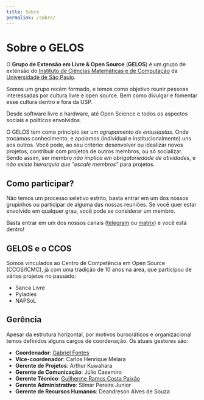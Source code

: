 ```yaml
---
title: Sobre
permalink: /sobre/
---
```


# Sobre o GELOS

O **Grupo de Extensão em Livre & Open Source** (**GELOS**) é um grupo de extensão
do [Instituto de Ciências Matemáticas e de Computação](https://icmc.usp.br) da
[Universidade de São Paulo](https://usp.br).

Somos um grupo recém formado, e temos como objetivo reunir pessoas interessadas
por cultura livre e open source. Bem como divulgar e fomentar esse cultura
dentro e fora da USP.

Desde software livre e hardware, até Open Science e todos os aspectos sociais
e políticos envolvidos.

O GELOS tem como princípio ser um *agrupamento de entusiastas*. Onde trocamos
conhecimento, e apoiamos (individual e institucionalmente) uns aos outros. Você
pode, ao seu critério: desenvolver ou idealizar novos projetos, contribuir com
projetos de outros membros, ou só socializar. Sendo assim, ser membro *não
implica em obrigatoriedade de atividades*, e *não existe hierarquia que "escale
membros"* para projetos.

## Como participar?
Não  temos um processo seletivo estrito, basta entrar em um dos nossos
grupinhos ou participar de alguma das nossas reuniões.  Se você quer estar
envolvido em qualquer grau, você pode se considerar um membro.

Basta entrar em um dos nossos canais ([telegram](https://telegram.gelos.club)
ou [matrix](https://matrix.gelos.club)) e você está dentro!

## GELOS e o CCOS

Somos vinculados ao Centro de Competência em Open Source (CCOS/ICMC), já com
uma tradição de 10 anos na área, que participou de vários projetos no passado:
- Sanca Livre
- Pyladies
- NAPSoL

## Gerência

Apesar da estrutura horizontal, por motivos burocráticos e organizacional temos
definidos alguns cargos de coordenação. Os atuais gestores são:
- **Coordenador**: [Gabriel Fontes](https://misterio.me)
- **Vice-coordenador**: Carlos Henrique Melara
- **Gerente de Projetos**: Arthur Kuwahara
- **Gerente de Comunicação**: Júlio Casemiro
- **Gerente Técnico**: [Guilherme Ramos Costa Paixão](https://guip.dev)
- **Gerente Administrativo**: Silmar Pereira Junior
- **Gerente de Recursos Humanos**: Deandreson Alves de Souza
